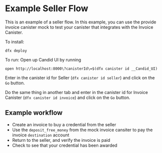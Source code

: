 # Example Seller Flow

This is an example of a seller flow. In this example, you can use the provide invoice canister mock to test your canister that integrates with the Invoice Canister.

To install: 

`dfx deploy`

To run:
Open up Candid UI by running
```
open http://localhost:8000\?canisterId\=$(dfx canister id __Candid_UI)
```

Enter in the canister id for Seller (`dfx canister id seller`) and click on the `Go` button.

Do the same thing in another tab and enter in the canister id for Invoice Canister (`dfx canister id invoice`) and click on the `Go` button.

## Example workflow

* Create an invoice to buy a credential from the seller
* Use the `deposit_free_money` from the mock invoice cansiter to pay the invoice `destination` account
* Return to the seller, and verify the invoice is paid
* Check to see that your credential has been awarded
